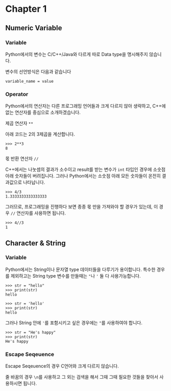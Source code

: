 Chapter 1
================

## Numeric Variable

### Variable

Python에서의 변수는 C/C++/Java와 다르게 따로 Data type을 명시해주지 않습니다.

변수의 선언방식은 다음과 같습니다
    
    variable_name = value
    
### Operator

Python에서의 연산자는 다른 프로그래밍 언어들과 크게 다르지 않아 생략하고, C++에 없는 연산자를 중심으로 소개하겠습니다.

제곱 연산자 `**`

아래 코드는 2의 3제곱을 계산합니다.

    >>> 2**3
    8

몫 반환 연산자 `//`

C++에서는 나눗셈의 결과가 소수이고 result를 받는 변수가 `int` 타입인 경우에 소숫점 아래 숫자들이 버려집니다. 그러나 Python에서는 소숫점 아래 모든 숫자들이 온전히 결과값으로 나타납니다.

    >>> 4/3
    1.3333333333333333

그러므로, 프로그래밍을 진행하다 보면 종종 몫 만을 가져와야 할 경우가 있는데, 이 경우 `//` 연산자를 사용하면 됩니다.

    >>> 4//3
    1

## Character & String

### Variable

Python에서는 String이나 문자열 type 데이터들을 다루기가 용이합니다. 특수한 경우를 제외하고는 String type 변수를 만들때는 `"`나 `'` 둘 다 사용가능합니다.

    >>> str = "hello"
    >>> print(str)
    hello
    
    >>> str = 'hello'
    >>> print(str)
    hello
    
그러나 String 안에 `'`를 포함시키고 싶은 경우에는 `"`를 사용하여야 합니다.

    >>> str = "He's happy"
    >>> print(str)
    He's happy

### Escape Seqeuence

Escape Seqeuence의 경우 C언어와 크게 다르지 않습니다.

줄 바꿈의 경우 `\n`를 사용하고 그 외는 검색을 해서 그때 그때 필요한 것들을 찾아서 사용하시면 됩니다.
